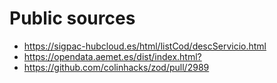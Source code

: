# Public sources

- <https://sigpac-hubcloud.es/html/listCod/descServicio.html>
- <https://opendata.aemet.es/dist/index.html?>
- <https://github.com/colinhacks/zod/pull/2989>
